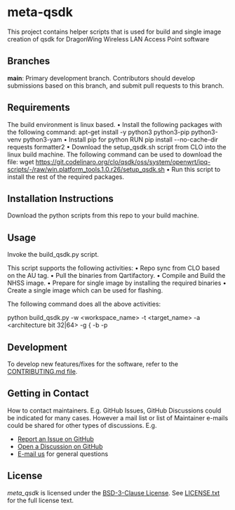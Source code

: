 # meta-qsdk

This project contains helper scripts that is used for build and single image creation of qsdk for DragonWing Wireless LAN Access Point software 

## Branches

**main**: Primary development branch. Contributors should develop submissions based on this branch, and submit pull requests to this branch.

## Requirements

The build environment is linux based.
•	Install the following packages with the following command:
    	apt-get install -y python3 python3-pip python3-venv python3-yam
•	Install pip for python
	    RUN pip install --no-cache-dir requests formatter2
•	Download the setup_qsdk.sh script from CLO into the linux build machine. The following command can be used to download the file:
        wget https://git.codelinaro.org/clo/qsdk/oss/system/openwrt/ipq-scripts/-/raw/win.platform_tools.1.0.r26/setup_qsdk.sh
•	Run this script to install the rest of the required packages.


## Installation Instructions

Download the python scripts from this repo to your build machine.

## Usage

Invoke the build_qsdk.py script.

This script supports the following activities:
•	Repo sync from CLO based on the AU tag. 
•	Pull the binaries from Qartifactory.
•	Compile and Build the NHSS image.
•	Prepare for single image by installing the required binaries 
•	Create a single image which can be used for flashing. 

The following command does all the above activities:

python build_qsdk.py -w <workspace_name> -t <target_name> -a <architecture bit 32|64> -g {<AU tag> <Qartificatory version> -b -p


## Development

To develop new features/fixes for the software, refer to the [CONTRIBUTING.md file](CONTRIBUTING.md).

## Getting in Contact

How to contact maintainers. E.g. GitHub Issues, GitHub Discussions could be indicated for many cases. However a mail list or list of Maintainer e-mails could be shared for other types of discussions. E.g.

* [Report an Issue on GitHub](../../issues)
* [Open a Discussion on GitHub](../../discussions)
* [E-mail us](mailto:shivapri@qti.qualcomm.com) for general questions

## License

*meta_qsdk* is licensed under the [BSD-3-Clause License](https://spdx.org/licenses/BSD-3-Clause.html). See [LICENSE.txt](LICENSE.txt) for the full license text.
